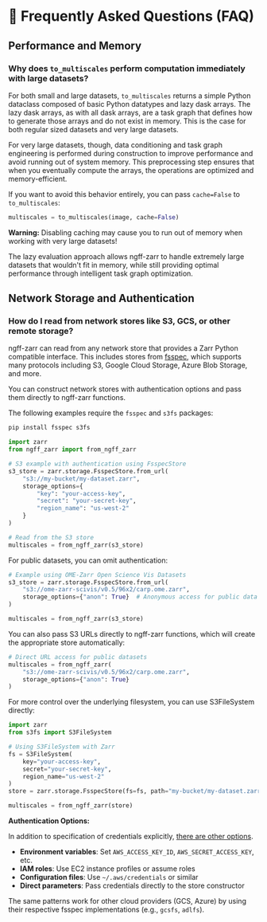 <!-- SPDX-FileCopyrightText: Copyright (c) Fideus Labs LLC -->
<!-- SPDX-License-Identifier: MIT -->
# 🤔 Frequently Asked Questions (FAQ)

## Performance and Memory

### Why does `to_multiscales` perform computation immediately with large datasets?

For both small and large datasets, `to_multiscales` returns a simple Python
dataclass composed of basic Python datatypes and lazy dask arrays. The lazy dask
arrays, as with all dask arrays, are a task graph that defines how to generate
those arrays and do not exist in memory. This is the case for both regular sized
datasets and very large datasets.

For very large datasets, though, data conditioning and task graph engineering is
performed during construction to improve performance and avoid running out of
system memory. This preprocessing step ensures that when you eventually compute
the arrays, the operations are optimized and memory-efficient.

If you want to avoid this behavior entirely, you can pass `cache=False` to
`to_multiscales`:

```python
multiscales = to_multiscales(image, cache=False)
```

**Warning:** Disabling caching may cause you to run out of memory when working
with very large datasets!

The lazy evaluation approach allows ngff-zarr to handle extremely large datasets
that wouldn't fit in memory, while still providing optimal performance through
intelligent task graph optimization.

## Network Storage and Authentication

### How do I read from network stores like S3, GCS, or other remote storage?

ngff-zarr can read from any network store that provides a Zarr Python compatible
interface. This includes stores from
[fsspec](https://filesystem-spec.readthedocs.io/en/latest/), which supports many
protocols including S3, Google Cloud Storage, Azure Blob Storage, and more.

You can construct network stores with authentication options and pass them
directly to ngff-zarr functions.

The following examples require the `fsspec` and `s3fs` packages:

```bash
pip install fsspec s3fs
```

```python
import zarr
from ngff_zarr import from_ngff_zarr

# S3 example with authentication using FsspecStore
s3_store = zarr.storage.FsspecStore.from_url(
    "s3://my-bucket/my-dataset.zarr",
    storage_options={
        "key": "your-access-key",
        "secret": "your-secret-key",
        "region_name": "us-west-2"
    }
)

# Read from the S3 store
multiscales = from_ngff_zarr(s3_store)
```

For public datasets, you can omit authentication:

```python
# Example using OME-Zarr Open Science Vis Datasets
s3_store = zarr.storage.FsspecStore.from_url(
    "s3://ome-zarr-scivis/v0.5/96x2/carp.ome.zarr",
    storage_options={"anon": True}  # Anonymous access for public data
)

multiscales = from_ngff_zarr(s3_store)
```

You can also pass S3 URLs directly to ngff-zarr functions, which will create the
appropriate store automatically:

```python
# Direct URL access for public datasets
multiscales = from_ngff_zarr(
    "s3://ome-zarr-scivis/v0.5/96x2/carp.ome.zarr",
    storage_options={"anon": True}
)
```

For more control over the underlying filesystem, you can use S3FileSystem
directly:

```python
import zarr
from s3fs import S3FileSystem

# Using S3FileSystem with Zarr
fs = S3FileSystem(
    key="your-access-key",
    secret="your-secret-key",
    region_name="us-west-2"
)
store = zarr.storage.FsspecStore(fs=fs, path="my-bucket/my-dataset.zarr")

multiscales = from_ngff_zarr(store)
```

**Authentication Options:**

In addition to specification of credentials explicitly,
[there are other options](https://s3fs.readthedocs.io/en/latest/#credentials).

- **Environment variables**: Set `AWS_ACCESS_KEY_ID`, `AWS_SECRET_ACCESS_KEY`,
  etc.
- **IAM roles**: Use EC2 instance profiles or assume roles
- **Configuration files**: Use `~/.aws/credentials` or similar
- **Direct parameters**: Pass credentials directly to the store constructor

The same patterns work for other cloud providers (GCS, Azure) by using their
respective fsspec implementations (e.g., `gcsfs`, `adlfs`).
